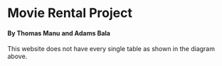 # Movie Rental Project
#### By Thomas Manu and Adams Bala


This website does not have every single table as shown in the diagram above. 
